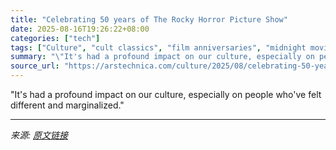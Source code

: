 ```yaml
---
title: "Celebrating 50 years of The Rocky Horror Picture Show"
date: 2025-08-16T19:26:22+08:00
categories: ["tech"]
tags: ["Culture", "cult classics", "film anniversaries", "midnight movies", "Rocky Horror Picture Show"]
summary: "\"It's had a profound impact on our culture, especially on people who've felt different and marginalized.\""
source_url: "https://arstechnica.com/culture/2025/08/celebrating-50-years-of-the-rocky-horror-picture-show/"
---
```


"It's had a profound impact on our culture, especially on people who've felt different and marginalized."

---

*来源: [原文链接](https://arstechnica.com/culture/2025/08/celebrating-50-years-of-the-rocky-horror-picture-show/)*
